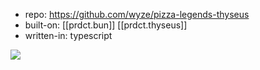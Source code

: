 
- repo: https://github.com/wyze/pizza-legends-thyseus
- built-on: [[prdct.bun]] [[prdct.thyseus]]
- written-in: typescript

![](/assets/images/2024-01-30-15-09-18.png)